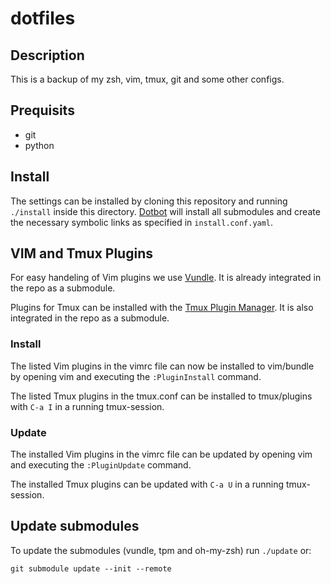 # dotfiles
## Description
This is a backup of my zsh, vim, tmux, git and some other configs.

## Prequisits
 - git
 - python

## Install
The settings can be installed by cloning this repository and running `./install` inside this directory.
[Dotbot](https://github.com/anishathalye/dotbot) will install all submodules and create the necessary symbolic links as specified in `install.conf.yaml`.

## VIM and Tmux Plugins 
For easy handeling of Vim plugins we use [Vundle](https://github.com/gmarik/vundle). It is already integrated in the repo as a submodule. 

Plugins for Tmux can be installed with the [Tmux Plugin Manager](https://github.com/tmux-plugins/tpm). It is also integrated in the repo as a submodule.

### Install
The listed Vim plugins in the vimrc file can now be installed to vim/bundle by opening vim and executing the `:PluginInstall` command.

The listed Tmux plugins in the tmux.conf can be installed to tmux/plugins with `C-a I` in a running tmux-session. 

### Update
The installed Vim plugins in the vimrc file can be updated by opening vim and executing the `:PluginUpdate` command.

The installed Tmux plugins can be updated  with `C-a U` in a running tmux-session. 

## Update submodules
To update the submodules (vundle, tpm and oh-my-zsh) run `./update` or:

    git submodule update --init --remote
